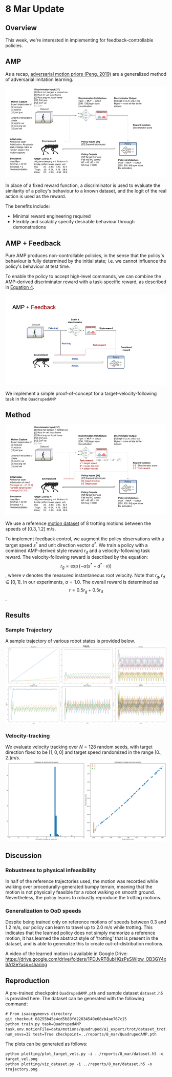 # 8 Mar Update

## Overview

This week, we're interested in implementing  for feedback-controllable policies. 



## AMP

As a recap, [adversarial motion priors (Peng, 2019)](https://arxiv.org/abs/2104.02180) are a generalized method of adversarial imitation learning. 

![](figures/amp.png)

In place of a fixed reward function, a discriminator is used to evaluate the similarity of a policy's behaviour to a known dataset, and the logit of the real action is used as the reward. 

The benefits include: 
- Minimal reward engineering required
- Flexibly and scalably specify desirable behaviour through demonstrations

## AMP + Feedback 

Pure AMP produces non-controllable policies, in the sense that the policy's behaviour is fully determined by the initial state; i.e. we cannot influence the policy's behaviour at test time. 

To enable the policy to accept high-level commands, we can combine the AMP-derived discriminator reward with a task-specific reward, as described in [Equation 4](https://arxiv.org/abs/2104.02180). 

![](figures/amp_task_overview.png)

We implement a simple proof-of-concept for a target-velocity-following task in the `QuadrupedAMP` 

## Method

![](figures/amp_task_detailed.png)

We use a reference [motion dataset](../../isaacgymenvs/data/motions/quadruped/a1_expert/trot/dataset_trot.yaml) of 8 trotting motions between the speeds of $[0.3, 1.2]$ m/s. 

To implement feedback control, we augment the policy observations with a target speed $s^*$ and unit direction vector $d^*$. We train a policy with a combined AMP-derived style reward $r_d$ and a velocity-following task reward. The velocity-following reward is described by the equation: $$r_{g} = \exp(-\alpha(s^* - d^* \cdot v)) $$, where $v$ denotes the measured instantaneous root velocity. Note that $r_g, r_d \in [0,1]$. In our experiments, $\alpha = 1.0$. The overall reward is determined as $$ r = 0.5 r_g + 0.5 r_d $$. 

## Results

### Sample Trajectory
A sample trajectory of various robot states is provided below. 
![](figures/trajectory.png)

### Velocity-tracking
We evaluate velocity tracking over $N=128$ random seeds, with target direction fixed to be $[1, 0, 0]$ and target speed randomized in the range $[0., 2.] m/s$.
![](figures/target_vel.png)

## Discussion

### Robustness to physical infeasibility
In half of the reference trajectories used, the motion was recorded while walking over procedurally-generated bumpy terrain, meaning that the motion is not physically feasible for a robot walking on smooth ground. Nevertheless, the policy learns to robustly reproduce the trotting motions. 

### Generalization to OoD speeds
Despite being trained only on reference motions of speeds between 0.3 and 1.2 m/s, our policy can learn to travel up to 2.0 m/s while trotting. This indicates that the learned policy does not simply memorize a reference motion, it has learned the abstract style of 'trotting' that is present in the dataset, and is able to generalize this to create out-of-distribution motions.  

A video of the learned motion is available in Google Drive: https://drive.google.com/drive/folders/1PDJyRT8ubHQzPsSWIpw_OB3GY4x6A12e?usp=sharing

## Reproduction

A pre-trained checkpoint `QuadrupedAMP.pth` and sample dataset `dataset.h5` is provided here. The dataset can be generated with the following command:

```
# From isaacgymenvs directory
git checkout 68255b45e4cd5b83fd22034540e68eb4ae767c15
python train.py task=QuadrupedAMP task.env.motionFile=data/motions/quadruped/a1_expert/trot/dataset_trot.yaml num_envs=32 test=True checkpoint=../reports/8_mar/QuadrupedAMP.pth
```

The plots can be generated as follows:
```
python plotting/plot_target_vels.py -i ../reports/8_mar/dataset.h5 -o target_vel.png
python plotting/viz_dataset.py -i ../reports/8_mar/dataset.h5 -o trajectory.png
```
